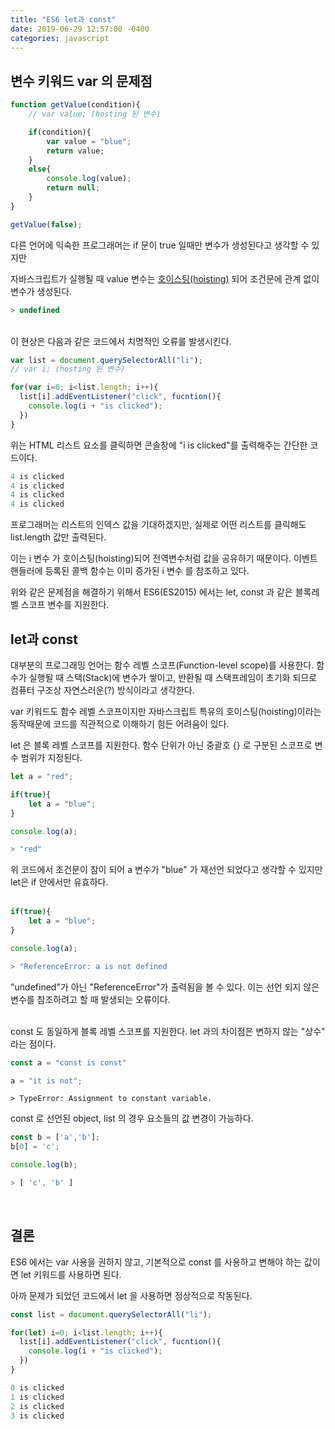 ```yaml
---
title: "ES6 let과 const"
date: 2019-06-29 12:57:00 -0400
categories: javascript
---
```


<h2>변수 키워드 var 의 문제점</h2>

```javascript
function getValue(condition){
    // var value; (hosting 된 변수)

    if(condition){
        var value = "blue";
        return value;
    }
    else{
        console.log(value);
        return null;
    }
}

getValue(false);
```
다른 언어에 익숙한 프로그래머는 if 문이 true 일때만 변수가 생성된다고 생각할 수 있지만


자바스크립트가 실행될 때 value 변수는 <a href="https://developer.mozilla.org/ko/docs/Glossary/Hoisting">호이스팅(hoisting)</a> 되어 조건문에 관계 없이 변수가 생성된다. 

```javascript
> undefined
```         
<br>
이 현상은 다음과 같은 코드에서 치명적인 오류를 발생시킨다.

```javascript
var list = document.querySelectorAll("li");
// var i; (hosting 된 변수)

for(var i=0; i<list.length; i++){
  list[i].addEventListener("click", fucntion(){
    console.log(i + "is clicked");
  })
}
```
위는 HTML 리스트 요소를 클릭하면 콘솔창에 "i is clicked"를 출력해주는 간단한 코드이다. 

```javascript
4 is clicked
4 is clicked
4 is clicked
4 is clicked
```
프로그래머는 리스트의 인덱스 값을 기대하겠지만, 실제로 어떤 리스트를 클릭해도 list.length 값만 출력된다.

이는 i 변수 가 호이스팅(hoisting)되어 전역변수처럼 값을 공유하기 때문이다. 이벤트 핸들러에 등록된 콜백 함수는 이미 증가된 i 변수 를 참조하고 있다.

위와 같은 문제점을 해결하기 위해서 ES6(ES2015) 에서는 let, const 과 같은 블록레벨 스코프 변수를 지원한다.
<br>
<h2>let과 const</h2>

대부분의 프로그래밍 언어는 함수 레벨 스코프(Function-level scope)를 사용한다. 함수가 실행될 때 스택(Stack)에 변수가 쌓이고, 반환될 때 스택프레임이 초기화 되므로 컴퓨터 구조상 자연스러운(?) 방식이라고 생각한다.

var 키워드도 함수 레벨 스코프이지만 자바스크립트 특유의 호이스팅(hoisting)이라는 동작때문에 코드를 직관적으로 이해하기 힘든 어려움이 있다.

let 은 블록 레벨 스코프를 지원한다. 함수 단위가 아닌 중괄호 {} 로 구분된 스코프로 변수 범위가 지정된다. 

```javascript
let a = "red";

if(true){
    let a = "blue";
}

console.log(a);
```

```javascript
> "red"
```

위 코드에서 조건문이 참이 되어 a 변수가 "blue" 가 재선언 되었다고 생각할 수 있지만 let은 if 안에서만 유효하다.
<br>
<br>
```javascript
if(true){
    let a = "blue";
}

console.log(a);
```
```javascript
> "ReferenceError: a is not defined
```
"undefined"가 아닌 "ReferenceError"가 출력됨을 볼 수 있다. 이는 선언 되지 않은 변수를 참조하려고 할 때 발생되는 오류이다.
<br>
<br>

const 도 동일하게 블록 레벨 스코프를 지원한다. let 과의 차이점은 변하지 않는 "상수" 라는 점이다.
```javascript
const a = "const is const"

a = "it is not";
```
```
> TypeError: Assignment to constant variable.
```

const 로 선언된 object, list 의 경우 요소들의 값 변경이 가능하다.
```javascript
const b = ['a','b'];
b[0] = 'c';

console.log(b);
```
```javascript
> [ 'c', 'b' ]
```

<br>

<h2>결론</h2>
ES6 에서는 var 사용을 권하지 않고, 기본적으로 const 를 사용하고 변해야 하는 값이면 let 키워드를 사용하면 된다.

아까 문제가 되었던 코드에서 let 을 사용하면 정상적으로 작동된다.

```javascript
const list = document.querySelectorAll("li");

for(let) i=0; i<list.length; i++){
  list[i].addEventListener("click", fucntion(){
    console.log(i + "is clicked");
  })
}
```


```javascript
0 is clicked
1 is clicked
2 is clicked
3 is clicked
```




